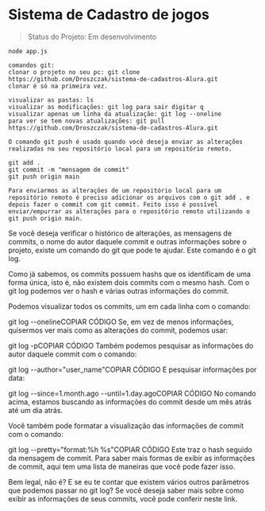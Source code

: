 # Sistema de Cadastro de jogos

> Status do Projeto: Em desenvolvimento

```
node app.js

comandos git:
clonar o projeto no seu pc: git clone  https://github.com/Droszczak/sistema-de-cadastros-Alura.git
clonar é só na primeira vez.

visualizar as pastas: ls
visualizar as modificações: git log para sair digitar q
visualizar apenas um linha da atualização: git log --oneline
para ver se tem novas atualizações: git pull https://github.com/Droszczak/sistema-de-cadastros-Alura.git

O comando git push é usado quando você deseja enviar as alterações realizadas no seu repositório local para um repositório remoto.

git add .
git commit -m "mensagem de commit"
git push origin main

Para enviarmos as alterações de um repositório local para um repositório remoto é preciso adicionar os arquivos com o git add . e depois fazer o commit com git commit. Feito isso é possível enviar/empurrar as alterações para o repositório remoto utilizando o git push origin main.
```

Se você deseja verificar o histórico de alterações, as mensagens de commits, o nome do autor daquele commit e outras informações sobre o projeto, existe um comando do git que pode te ajudar. Este comando é o git log.

Como já sabemos, os commits possuem hashs que os identificam de uma forma única, isto é, não existem dois commits com o mesmo hash. Com o git log podemos ver o hash e várias outras informações do commit.

Podemos visualizar todos os commits, um em cada linha com o comando:

git log --onelineCOPIAR CÓDIGO
Se, em vez de menos informações, quisermos ver mais como as alterações do commit, podemos usar:

git log -pCOPIAR CÓDIGO
Também podemos pesquisar as informações do autor daquele commit com o comando:

git log --author="user_name"COPIAR CÓDIGO
E pesquisar informações por data:

git log --since=1.month.ago --until=1.day.agoCOPIAR CÓDIGO
No comando acima, estamos buscando as informações do commit desde um mês atrás até um dia atrás.

Você também pode formatar a visualização das informações de commit com o comando:

git log --pretty="format:%h %s"COPIAR CÓDIGO
Este traz o hash seguido da mensagem de commit. Para saber mais formas de exibir as informações de commit, aqui tem uma lista de maneiras que você pode fazer isso.

Bem legal, não é? E se eu te contar que existem vários outros parâmetros que podemos passar no git log? Se você deseja saber mais sobre como exibir as informações de seus commits, você pode conferir neste link.
